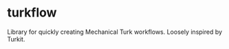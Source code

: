 turkflow
========

Library for quickly creating Mechanical Turk workflows. Loosely inspired by Turkit.
